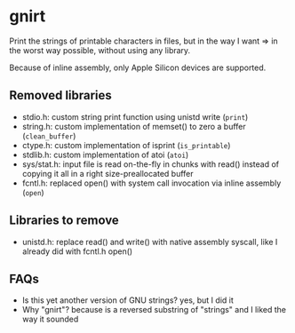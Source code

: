 # gnirt
Print the strings of printable characters in files, but in the way I want => in the worst way possible, without using any library.

Because of inline assembly, only Apple Silicon devices are supported.

## Removed libraries
- stdio.h: custom string print function using unistd write (`print`)
- string.h: custom implementation of memset() to zero a buffer (`clean_buffer`)
- ctype.h: custom implementation of isprint (`is_printable`)
- stdlib.h: custom implementation of atoi (`atoi`)
- sys/stat.h: input file is read on-the-fly in chunks with read() instead of copying it all in a right size-preallocated buffer
- fcntl.h: replaced open() with system call invocation via inline assembly (`open`)

## Libraries to remove
- unistd.h: replace read() and write() with native assembly syscall, like I already did with fcntl.h open()

## FAQs

- Is this yet another version of GNU strings? yes, but I did it
- Why "gnirt"? because is a reversed substring of "strings" and I liked the way it sounded
